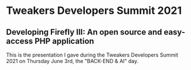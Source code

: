 # Tweakers Developers Summit 2021

## Developing Firefly III: An open source and easy-access PHP application

This is the presentation I gave during the Tweakers Developers Summit 2021 on Thursday June 3rd, the "BACK-END & AI" day.

